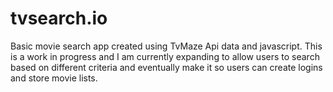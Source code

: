 # tvsearch.io
Basic movie search app created using TvMaze Api data and javascript. This is
                                            a work in progress and I am currently
                                            expanding to allow users to search based on different
                                            criteria and eventually make it so users can create logins and store movie
                                            lists.
